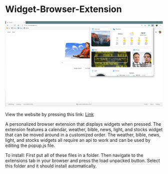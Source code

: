 # Widget-Browser-Extension

![Image](https://github.com/OReynolds123/Widget-Browser-Extension/blob/main/image.png?raw=true)

View the website by pressing this link: [Link](https://oreynolds123.github.io/Widget-Browser-Extension/)

A personalized browser extension that displays widgets when pressed. The extension features a calendar, weather, bible, news, light, and stocks widget that can be moved around in a customized order. The weather, bible, news, light, and stocks widgets all require an api to work and can be used by editing the popup.js file.

To install: First put all of these files in a folder. Then navigate to the extensions tab in your browser and press the load unpacked button. Select this folder and it should install automatically. 
